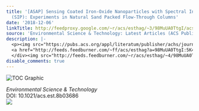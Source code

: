 ```yaml
---
title: '[ASAP] Sensing Coated Iron-Oxide Nanoparticles with Spectral Induced Polarization
  (SIP): Experiments in Natural Sand Packed Flow-Through Columns'
date: '2018-12-06'
linkTitle: http://feedproxy.google.com/~r/acs/esthag/~3/98MuUA0TtgI/acs.est.8b03686
source: 'Environmental Science & Technology: Latest Articles (ACS Publications)'
description: |-
  <p><img src="https://pubs.acs.org/appl/literatum/publisher/achs/journals/content/esthag/0/esthag.ahead-of-print/acs.est.8b03686/20181206/images/medium/es-2018-03686s_0007.gif" alt="TOC Graphic"/></p><div><cite>Environmental Science & Technology</cite></div><div>DOI: 10.1021/acs.est.8b03686</div><div class="feedflare">
  <a href="http://feeds.feedburner.com/~ff/acs/esthag?a=98MuUA0TtgI:5K4iKwjWD1c:yIl2AUoC8zA"><img src="http://feeds.feedburner.com/~ff/acs/esthag?d=yIl2AUoC8zA" border="0"></img></a>
  </div><img src="http://feeds.feedburner.com/~r/acs/esthag/~4/98MuUA0TtgI" height="1" width="1" ...
disable_comments: true
---
```

<p><img src="https://pubs.acs.org/appl/literatum/publisher/achs/journals/content/esthag/0/esthag.ahead-of-print/acs.est.8b03686/20181206/images/medium/es-2018-03686s_0007.gif" alt="TOC Graphic"/></p><div><cite>Environmental Science & Technology</cite></div><div>DOI: 10.1021/acs.est.8b03686</div><div class="feedflare">
<a href="http://feeds.feedburner.com/~ff/acs/esthag?a=98MuUA0TtgI:5K4iKwjWD1c:yIl2AUoC8zA"><img src="http://feeds.feedburner.com/~ff/acs/esthag?d=yIl2AUoC8zA" border="0"></img></a>
</div><img src="http://feeds.feedburner.com/~r/acs/esthag/~4/98MuUA0TtgI" height="1" width="1" ...